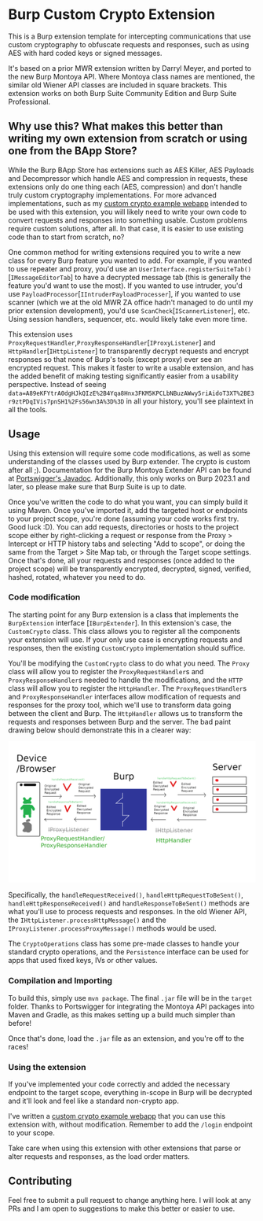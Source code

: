 # Burp Custom Crypto Extension

This is a Burp extension template for intercepting communications that use custom cryptography to obfuscate requests and
responses, such as using AES with hard coded keys or signed messages.

It's based on a prior MWR extension written by Darryl Meyer, and ported to the new Burp Montoya API. Where Montoya class
names are mentioned, the similar old Wiener API classes are included in square brackets. This extension works on both Burp Suite Community Edition and Burp Suite Professional.

## Why use this? What makes this better than writing my own extension from scratch or using one from the BApp Store?

While the Burp BApp Store has extensions such as AES Killer, AES Payloads and Decompressor which handle AES and compression in requests, these extensions only do one thing each (AES, compression) and don't handle truly custom cryptography implementations. For more advanced implementations, such as my [custom crypto example webapp](https://github.com/MWR-CyberSec/custom-crypto-example-webapp) intended to be used with this extension, you will likely need to write your own code to convert requests and responses into something usable. Custom problems require custom solutions, after all. In that case, it is easier to use existing code than to start from scratch, no?

One common method for writing extensions required you to write a new class
for every Burp feature you wanted to add. For example, if you wanted to use repeater and proxy, you'd use an
`UserInterface.registerSuiteTab()`[`IMessageEditorTab`] to have a decrypted message tab
(this is generally the feature you'd want to use the most).
If you wanted to use intruder, you'd use `PayloadProcessor`[`IIntruderPayloadProcesser`], if you wanted to use scanner
(which we at the old MWR ZA office hadn't managed to do until my prior extension development),
you'd use `ScanCheck`[`IScannerListener`], etc. Using session handlers, sequencer,
etc. would likely take even more time.

This extension uses `ProxyRequestHandler`,`ProxyResponseHandler`[`IProxyListener`] and `HttpHandler`[`IHttpListener`]
to transparently decrypt requests and encrypt responses so that none of Burp's tools (except proxy) ever see an
encrypted request. This makes it faster to write a usable extension, and
has the added benefit of making testing significantly easier from a usability perspective. Instead of seeing
`data=A89eKFYtrA0dgHJkQIzE%2B4Yqa8Hnx3FKM5KPCLbNBuzAWwy5riAidoT3XT%2BE3r9ztPDqIVis7pnSH1%2Fs56wn3A%3D%3D`
in all your history, you'll see plaintext in all the tools.

## Usage

Using this extension will require some code modifications, as well as some understanding of the classes used by
Burp extender. The crypto is custom after all ;). Documentation for the Burp Montoya Extender API can be found at
[Portswigger's Javadoc](https://portswigger.github.io/burp-extensions-montoya-api/javadoc/burp/api/montoya/MontoyaApi.html). Additionally, this only works on Burp 2023.1 and later, so please make sure that Burp Suite is up to date.

Once you've written the code to do what you want, you can simply build it using Maven.
Once you've imported it, add the targeted host or endpoints to your project scope, you're done (assuming your code works first try. Good luck :D). You can add requests, directories or hosts to the project scope either by
right-clicking a request or response from the Proxy > Intercept or HTTP history tabs and selecting "Add to scope", or
doing the same from the Target > Site Map tab, or through the Target scope settings. Once that's done, all your requests and responses
(once added to the project scope) will be transparently encrypted, decrypted, signed, verified, hashed, rotated,
whatever you need to do.

### Code modification

The starting point for any Burp extension is a class that implements the `BurpExtension` interface [`IBurpExtender`].
In this extension's case, the `CustomCrypto` class. This class allows you to register all the
components your extension will use. If your only use case is encrypting requests and responses, then the existing
`CustomCrypto` implementation should suffice.

You'll be modifying the `CustomCrypto` class to do what you need. The `Proxy` class will allow you to register the
`ProxyRequestHandler`s and `ProxyResponseHandler`s needed to handle the modifications, and the `HTTP` class will allow
you to register the `HttpHandler`. The `ProxyRequestHandler`s and `ProxyResponseHandler` interfaces allow modification
of requests and responses for the proxy tool, which we'll use to transform data going between the client and Burp.
The `HttpHandler` allows us to transform the requests and responses between Burp and the server. The
bad paint drawing below should demonstrate this in a clearer way:

![](custom_crypto.png)

Specifically, the `handleRequestReceived()`, `handleHttpRequestToBeSent()`, `handleHttpResponseReceived()` and
`handleResponseToBeSent()` methods are what you'll use to process requests and responses. In the old Wiener API,
the `IHttpListener.processHttpMessage()` and the `IProxyListener.processProxyMessage()` methods would be used.

The `CryptoOperations` class has some pre-made classes to handle your standard crypto operations,
and the `Persistence` interface can be used for apps that used fixed keys, IVs or other values.

### Compilation and Importing

To build this, simply use `mvn package`. The final `.jar` file will be in the `target` folder. Thanks to Portswigger
for integrating the Montoya API packages into Maven and Gradle, as this makes setting up a build much simpler than
before!

Once that's done, load the `.jar` file as an extension, and you're off to the races!

### Using the extension

If you've implemented your code correctly and added the necessary endpoint to the target scope, everything in-scope in Burp will be decrypted and it'll look and feel like a standard non-crypto app.

I've written a [custom crypto example webapp](https://github.com/MWR-CyberSec/custom-crypto-example-webapp) that you can
use this extension with, without modification. Remember to add the `/login` endpoint to your scope.

Take care when using this extension with other extensions that parse or alter requests and responses, as the load order
matters.

## Contributing

Feel free to submit a pull request to change anything here. I will look at any PRs and I am open to suggestions to make
this better or easier to use.
